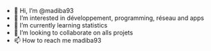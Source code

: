 - 👋 Hi, I’m @madiba93
- 👀 I’m interested in développement, programming, réseau and apps
- 🌱 I’m currently learning statistics
- 💞️ I’m looking to collaborate on alls projets
- 📫 How to reach me madiba93

<!---
madiba93/madiba93 is a ✨ special ✨ repository because its `README.md` (this file) appears on your GitHub profile.
You can click the Preview link to take a look at your changes.
--->
